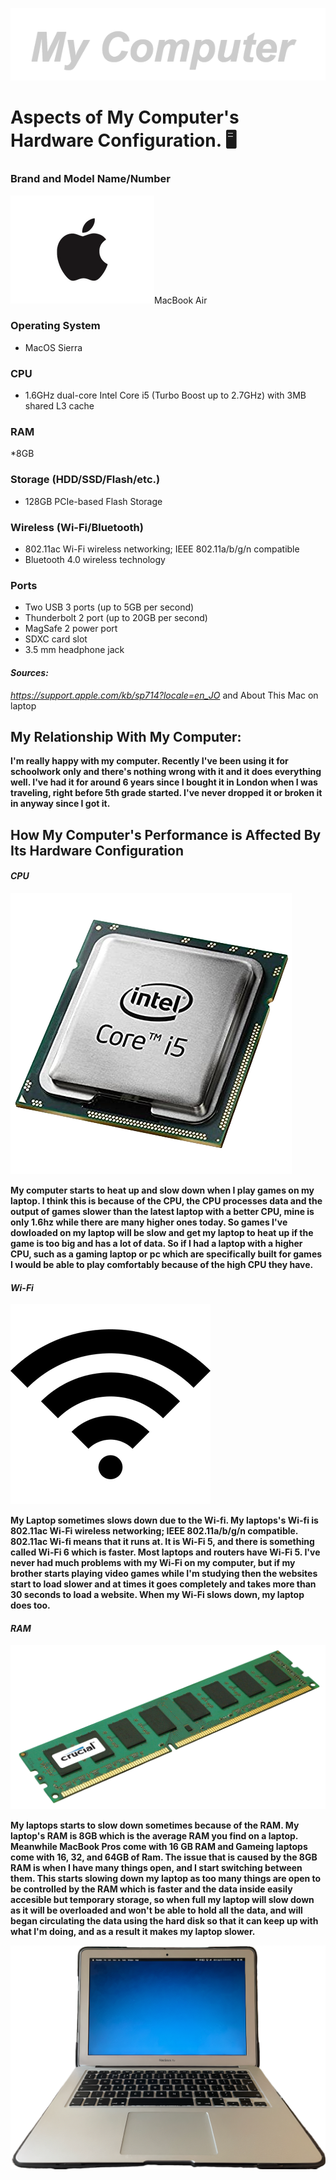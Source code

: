 ![alt text](https://github.com/TaimShlewet/IMAGES-/blob/main/Screen%20Shot%202021-08-30%20at%205.21.01%20PM.png)
# Aspects of My Computer's Hardware Configuration. 🖥










### Brand and Model Name/Number
![alt text](https://github.com/TaimShlewet/IMAGES-/blob/main/rsz_1rsz_png-transparent-black-small-apple-logo-logo-material-apple-logo-black.png)MacBook Air
### Operating System
* MacOS Sierra 
### CPU
* 1.6GHz dual-core Intel Core i5 (Turbo Boost up to 2.7GHz) with 3MB shared L3 cache
### RAM
*8GB
### Storage (HDD/SSD/Flash/etc.)
* 128GB PCIe-based Flash Storage
### Wireless (Wi-Fi/Bluetooth)
* 802.11ac Wi-Fi wireless networking; IEEE 802.11a/b/g/n compatible
* Bluetooth 4.0 wireless technology
### Ports
* Two USB 3 ports (up to 5GB per second)
* Thunderbolt 2 port (up to 20GB per second)
* MagSafe 2 power port
* SDXC card slot
* 3.5 mm headphone jack

#### *Sources:*
*https://support.apple.com/kb/sp714?locale=en_JO* and About This Mac on laptop

## My Relationship With My Computer:
   **I'm really happy with my computer. Recently I've been using it for schoolwork only and there's nothing wrong with it and it does everything well. I've had it for around 6 years since I bought it in London when I was traveling, right before 5th grade started. I've never dropped it or broken it in anyway since I got it.**
## How My Computer's Performance is Affected By Its Hardware Configuration
#### *CPU*
![alt text](https://github.com/TaimShlewet/IMAGES-/blob/main/51ZMybQM3cL._AC_SS450_.png)

**My computer starts to heat up and slow down when I play games on my laptop. I think this is because of the CPU, the CPU processes data and the output of games slower than the latest laptop with a better CPU, mine is only 1.6hz while there are many higher ones today. So games I've dowloaded on my laptop will be slow and get my laptop to heat up if the game is too big and has a lot of data. So if I had a laptop with a higher CPU, such as a gaming laptop or pc which are specifically built for games I would be able to play comfortably because of the high CPU they have.** 
#### *Wi-Fi*
![alt text](https://github.com/TaimShlewet/IMAGES-/blob/main/2cd43b_7ac9dc5f94454be99cfeeff262bc0dd2_mv2.png)

**My Laptop sometimes slows down due to the Wi-fi. My laptops's Wi-fi is 802.11ac Wi-Fi wireless networking; IEEE 802.11a/b/g/n compatible. 802.11ac Wi-fi means that it runs at. It is Wi-Fi 5, and there is something called Wi-Fi 6 which is faster. Most laptops and routers have Wi-Fi 5. I've never had much problems with my Wi-Fi on my computer, but if my brother starts playing video games while I'm studying then the websites start to load slower and at times it goes completely and takes more than 30 seconds to load a website. When my Wi-Fi slows down, my laptop does too.**

#### *RAM*
![alt text](https://github.com/TaimShlewet/IMAGES-/blob/main/purepng.com-ramelectronicsram-941524673788z0ok7.png)

**My laptops starts to slow down sometimes because of the RAM. My laptop's RAM is 8GB which is the average RAM you find on a laptop. Meanwhile MacBook Pros come with 16 GB RAM and Gameing laptops come with 16, 32, and 64GB of Ram. The issue that is caused by the 8GB RAM is when I have many things open, and I start switching between them. This starts slowing down my laptop as too many things are open to be controlled by the RAM which is faster and the data inside easily accesible but temporary storage, so when full my laptop will slow down as it will be overloaded and won't be able to hold all the data, and will began circulating the data using the hard disk so that it can keep up with what I'm doing, and as a result it makes my laptop slower.**



![alt text](https://github.com/TaimShlewet/IMAGES-/blob/main/IMG_3555.PNG)
